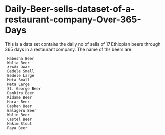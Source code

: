 # Daily-Beer-sells-dataset-of-a-restaurant-company-Over-365-Days
This is a data set contains the daily no of sells of 17 Ethiopian beers through 365 days in a restaurant company. The name of the beers are: 
     
     Habesha Beer
     Walia Beer
     Arada Beer
     Bedele Small
     Bedele Large
     Meta Small
     Meta Large 
     St. George Beer
     Dankira Beer
     Kidame Beer
     Harar Beer
     Dashen Beer
     Balageru Beer
     Walin Beer
     Castel Beer
     Hakim Stout
     Raya Beer
     
